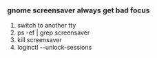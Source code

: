 ### gnome screensaver always get bad focus
1. switch to another tty
1. ps -ef | grep screensaver
1. kill screensaver
1. loginctl --unlock-sessions
